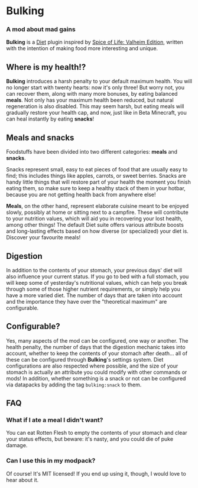 # Bulking
### A mod about mad gains
**Bulking** is a [Diet](https://www.curseforge.com/minecraft/mc-mods/diet) plugin 
inspired by [Spice of Life: Valheim Edition](https://www.curseforge.com/minecraft/mc-mods/spice-of-life-valheim-edition),
written with the intention of making food more interesting and unique.

## Where is my health!?
**Bulking** introduces a harsh penalty to your default maximum health. You will
no longer start with twenty hearts: now it's only three! But worry not, you can 
recover them, along with many more bonuses, by eating balanced **meals**. Not only
has your maximum health been reduced, but natural regeneration is also disabled. 
This may seem harsh, but eating meals will gradually restore your health cap, 
and now, just like in Beta Minecraft, you can heal instantly by eating
**snacks**!

## Meals and snacks
Foodstuffs have been divided into two different categories: **meals** and 
**snacks**. 

Snacks represent small, easy to eat pieces of food that are
usually easy to find; this includes things like apples, carrots, or sweet 
berries. Snacks are handy little things that will restore part of your health
the moment you finish eating them, so make sure to keep a healthy stack of them
in your hotbar, because you are not getting health back from anywhere else!

**Meals**, on the other hand, represent elaborate cuisine meant to be enjoyed
slowly, possibly at home or sitting next to a campfire. These will contribute
to your nutrition values, which will aid you in recovering your lost health, 
among other things! The default Diet suite offers various attribute boosts and 
long-lasting effects based on how diverse (or specialized) your diet is. 
Discover your favourite meals!

## Digestion
In addition to the contents of your stomach, your previous days' diet will also
influence your current status. If you go to bed with a full stomach, you will 
keep some of yesterday's nutritional values, which can help you break through
some of those higher nutrient requirements, or simply help you have a more
varied diet. The number of days that are taken into account and the importance
they have over the "theoretical maximum" are configurable.

## Configurable?
Yes, many aspects of the mod can be configured, one way or another. The health
penalty, the number of days that the digestion mechanic takes into account,
whether to keep the contents of your stomach after death... all of these can be
configured through **Bulking**'s settings system. Diet configurations are also
respected where possible, and the size of your stomach is actually an attribute 
you could modify with other commands or mods! In addition, whether something is
a snack or not can be configured via datapacks by adding the tag `bulking:snack`
to them.

## FAQ
### What if I ate a meal I didn't want?
You can eat Rotten Flesh to empty the contents of your stomach and clear your
status effects, but beware: it's nasty, and you could die of puke damage.

### Can I use this in my modpack?
Of course! It's MIT licensed! If you end up using it, though, I would love to
hear about it.
